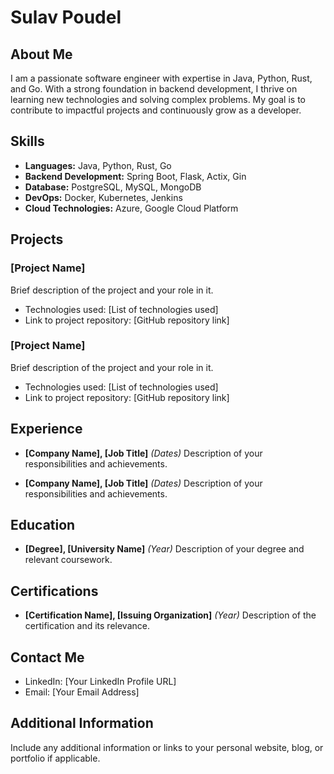 # Sulav Poudel

## About Me

I am a passionate software engineer with expertise in Java, Python, Rust, and Go. With a strong foundation in backend development, I thrive on learning new technologies and solving complex problems. My goal is to contribute to impactful projects and continuously grow as a developer.

## Skills

- **Languages:** Java, Python, Rust, Go
- **Backend Development:** Spring Boot, Flask, Actix, Gin
- **Database:** PostgreSQL, MySQL, MongoDB
- **DevOps:** Docker, Kubernetes, Jenkins
- **Cloud Technologies:** Azure, Google Cloud Platform

## Projects

### [Project Name]

Brief description of the project and your role in it.

- Technologies used: [List of technologies used]
- Link to project repository: [GitHub repository link]

### [Project Name]

Brief description of the project and your role in it.

- Technologies used: [List of technologies used]
- Link to project repository: [GitHub repository link]

## Experience

- **[Company Name], [Job Title]** *(Dates)*
  Description of your responsibilities and achievements.

- **[Company Name], [Job Title]** *(Dates)*
  Description of your responsibilities and achievements.

## Education

- **[Degree], [University Name]** *(Year)*
  Description of your degree and relevant coursework.

## Certifications

- **[Certification Name], [Issuing Organization]** *(Year)*
  Description of the certification and its relevance.

## Contact Me

- LinkedIn: [Your LinkedIn Profile URL]
- Email: [Your Email Address]

## Additional Information

Include any additional information or links to your personal website, blog, or portfolio if applicable.
